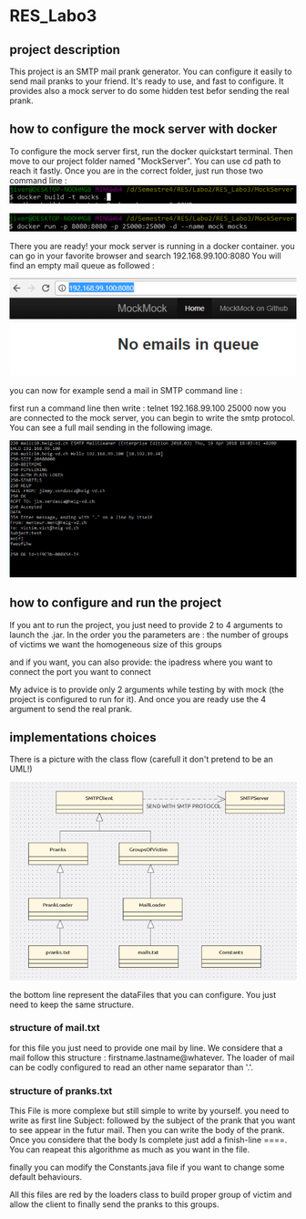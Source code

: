 # RES_Labo3

## project description
This project is an SMTP mail prank generator. You can configure it easily to send mail pranks to your friend. It's ready to use, and fast to configure. It provides also a mock server to do some hidden test befor sending the real prank.

## how to configure the mock server with docker

To configure the mock server first, run the docker quickstart terminal. Then move to our project folder named "MockServer". You can use cd path to reach it fastly. Once you are in the correct folder, just run those two command line :
![GitHub Logo](https://github.com/jimmyVerdasca/RES_Labo3/blob/master/figures/dockerBuild.PNG)

![GitHub Logo](https://github.com/jimmyVerdasca/RES_Labo3/blob/master/figures/dockerRun.PNG)

There you are ready! your mock server is running in a docker container. you can go in your favorite browser and search 192.168.99.100:8080
You will find an empty mail queue as followed : 

![GitHub Logo](https://github.com/jimmyVerdasca/RES_Labo3/blob/master/figures/mockstarted.PNG)

you can now for example send a mail in SMTP command line :

first run a command line then write :
telnet 192.168.99.100 25000
now you are connected to the mock server, you can begin to write the smtp protocol. You can see a full mail sending in the following image.

![GitHub Logo](https://github.com/jimmyVerdasca/RES_Labo3/blob/master/figures/exampleOfSMTP.png)

## how to configure and run the project
If you ant to run the project, you just need to provide 2 to 4 arguments to launch the .jar. In the order you the parameters are :
the number of groups of victims we want
the homogeneous size of this groups

and if you want, you can also provide:
the ipadress where you want to connect
the port you want to connect

My advice is to provide only 2 arguments while testing by with mock (the project is configured to run for it). And once you are ready use the 4 argument to send the real prank.

## implementations choices
There is a picture with the class flow (carefull it don't pretend to be an UML!)

![GitHub Logo](https://github.com/jimmyVerdasca/RES_Labo3/blob/master/figures/classBuilt.PNG)

the bottom line represent the dataFiles that you can configure. You just need to keep the same structure.

### structure of mail.txt
for this file you just need to provide one mail by line. We considere that a mail follow this structure : firstname.lastname@whatever.
The loader of mail can be codly configured to read an other name separator than '.'.

### structure of pranks.txt
This File is more complexe but still simple to write by yourself. you need to write as first line Subject: followed by the subject of the prank that you want to see appear in the futur mail. Then you can write the body of the prank. Once you considere that the body Is complete just add a finish-line ====. You can reapeat this algorithme as much as you want in the file.

finally you can modify the Constants.java file if you want to change some default behaviours.

All this files are red by the loaders class to build proper group of victim and allow the client to finally send the pranks to this groups.
